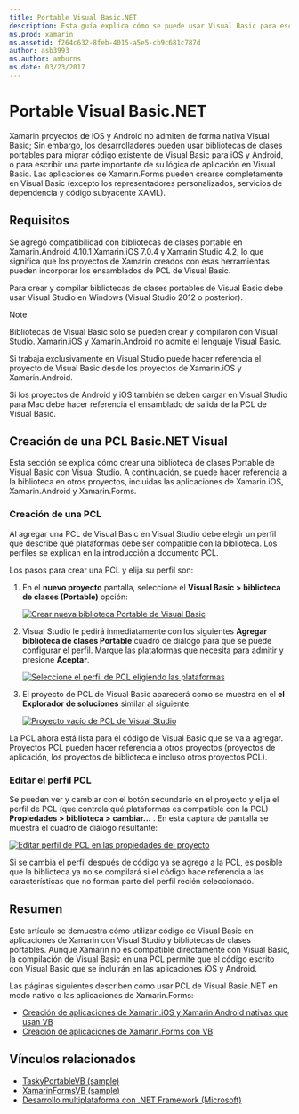 ```yaml
---
title: Portable Visual Basic.NET
description: Esta guía explica cómo se puede usar Visual Basic para escribir los proyectos de biblioteca de clases portables (PCL) que pueden utilizarse en soluciones dirigidas a Xamarin.iOS y Xamarin.Android.
ms.prod: xamarin
ms.assetid: f264c632-8feb-4015-a5e5-cb9c681c787d
author: asb3993
ms.author: amburns
ms.date: 03/23/2017
---
```


# <a name="portable-visual-basicnet"></a>Portable Visual Basic.NET

Xamarin proyectos de iOS y Android no admiten de forma nativa Visual Basic; Sin embargo, los desarrolladores pueden usar bibliotecas de clases portables para migrar código existente de Visual Basic para iOS y Android, o para escribir una parte importante de su lógica de aplicación en Visual Basic. Las aplicaciones de Xamarin.Forms pueden crearse completamente en Visual Basic (excepto los representadores personalizados, servicios de dependencia y código subyacente XAML).

## <a name="requirements"></a>Requisitos

Se agregó compatibilidad con bibliotecas de clases portable en Xamarin.Android 4.10.1 Xamarin.iOS 7.0.4 y Xamarin Studio 4.2, lo que significa que los proyectos de Xamarin creados con esas herramientas pueden incorporar los ensamblados de PCL de Visual Basic.

Para crear y compilar bibliotecas de clases portables de Visual Basic debe usar Visual Studio en Windows (Visual Studio 2012 o posterior).

> [!NOTE]
> Bibliotecas de Visual Basic solo se pueden crear y compilaron con Visual Studio. Xamarin.iOS y Xamarin.Android no admite el lenguaje Visual Basic.
>
> Si trabaja exclusivamente en Visual Studio puede hacer referencia el proyecto de Visual Basic desde los proyectos de Xamarin.iOS y Xamarin.Android.
>
> Si los proyectos de Android y iOS también se deben cargar en Visual Studio para Mac debe hacer referencia el ensamblado de salida de la PCL de Visual Basic.


## <a name="creating-a-visual-basicnet-pcl"></a>Creación de una PCL Basic.NET Visual

Esta sección se explica cómo crear una biblioteca de clases Portable de Visual Basic con Visual Studio.
A continuación, se puede hacer referencia a la biblioteca en otros proyectos, incluidas las aplicaciones de Xamarin.iOS, Xamarin.Android y Xamarin.Forms.

### <a name="creating-a-pcl"></a>Creación de una PCL

Al agregar una PCL de Visual Basic en Visual Studio debe elegir un perfil que describe qué plataformas debe ser compatible con la biblioteca. Los perfiles se explican en la introducción a documento PCL.

Los pasos para crear una PCL y elija su perfil son:

1.  En el **nuevo proyecto** pantalla, seleccione el **Visual Basic > biblioteca de clases (Portable)** opción:

    [![](images/image1-sml.png "Crear nueva biblioteca Portable de Visual Basic")](images/image1.png#lightbox)

1.  Visual Studio le pedirá inmediatamente con los siguientes **Agregar biblioteca de clases Portable** cuadro de diálogo para que se puede configurar el perfil. Marque las plataformas que necesita para admitir y presione **Aceptar**.

    [![](images/image2-sml.png "Seleccione el perfil de PCL eligiendo las plataformas")](images/image2.png#lightbox)

1.  El proyecto de PCL de Visual Basic aparecerá como se muestra en el **el Explorador de soluciones** similar al siguiente:

    [![](images/image3-sml.png "Proyecto vacío de PCL de Visual Studio")](images/image3.png#lightbox)


La PCL ahora está lista para el código de Visual Basic que se va a agregar. Proyectos PCL pueden hacer referencia a otros proyectos (proyectos de aplicación, los proyectos de biblioteca e incluso otros proyectos PCL).

### <a name="editing-the-pcl-profile"></a>Editar el perfil PCL

Se pueden ver y cambiar con el botón secundario en el proyecto y elija el perfil de PCL (que controla qué plataformas es compatible con la PCL) **Propiedades > biblioteca > cambiar...** . En esta captura de pantalla se muestra el cuadro de diálogo resultante:

 [![](images/image4-sml.png "Editar perfil de PCL en las propiedades del proyecto")](images/image4.png#lightbox)

Si se cambia el perfil después de código ya se agregó a la PCL, es posible que la biblioteca ya no se compilará si el código hace referencia a las características que no forman parte del perfil recién seleccionado.


## <a name="summary"></a>Resumen

Este artículo se demuestra cómo utilizar código de Visual Basic en aplicaciones de Xamarin con Visual Studio y bibliotecas de clases portables. Aunque Xamarin no es compatible directamente con Visual Basic, la compilación de Visual Basic en una PCL permite que el código escrito con Visual Basic que se incluirán en las aplicaciones iOS y Android.

Las páginas siguientes describen cómo usar PCL de Visual Basic.NET en modo nativo o las aplicaciones de Xamarin.Forms:

- [Creación de aplicaciones de Xamarin.iOS y Xamarin.Android nativas que usan VB](native-apps.md)
- [Creación de aplicaciones de Xamarin.Forms con VB](xamarin-forms.md)


## <a name="related-links"></a>Vínculos relacionados

- [TaskyPortableVB (sample)](https://github.com/xamarin/mobile-samples/tree/master/VisualBasic/TaskyPortableVB)
- [XamarinFormsVB (sample)](https://github.com/xamarin/mobile-samples/tree/master/VisualBasic/XamarinFormsVB)
- [Desarrollo multiplataforma con .NET Framework (Microsoft)](https://msdn.microsoft.com/library/gg597391(v=vs.110).aspx)
